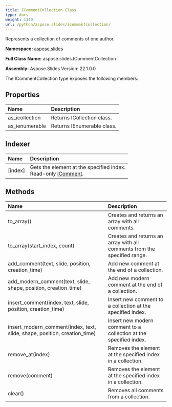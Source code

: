 ```yaml
---
title: ICommentCollection Class
type: docs
weight: 1140
url: /python/aspose.slides/icommentcollection/
---
```


Represents a collection of comments of one author.

**Namespace:** [aspose.slides](/python/aspose.slides/)

**Full Class Name:** aspose.slides.ICommentCollection

**Assembly:**  Aspose.Slides Version: 22.1.0.0

The ICommentCollection type exposes the following members:
## **Properties**
|**Name**|**Description**|
| :- | :- |
|as_icollection|Returns ICollection class.|
|as_ienumerable|Returns IEnumerable class.|
## **Indexer**
|**Name**|**Description**|
| :- | :- |
|[index]|Gets the element at the specified index.<br/>            Read-only [IComment](/python/aspose.slides/icomment/).|
## **Methods**
|**Name**|**Description**|
| :- | :- |
|to_array()|Creates and returns an array with all comments.|
|to_array(start_index, count)|Creates and returns an array with all comments from the specified range.|
|add_comment(text, slide, position, creation_time)|Add new comment at the end of a collection.|
|add_modern_comment(text, slide, shape, position, creation_time)|Add new modern comment at the end of a collection.|
|insert_comment(index, text, slide, position, creation_time)|Insert new comment to a collection at the specified index.|
|insert_modern_comment(index, text, slide, shape, position, creation_time)|Insert new modern comment to a collection at the specified index.|
|remove_at(index)|Removes the element at the specified index in a collection.|
|remove(comment)|Removes the element at the specified index in a collection.|
|clear()|Removes all comments from a collection.|
